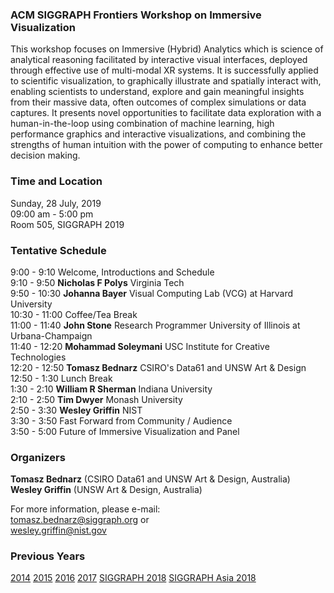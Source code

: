 ### ACM SIGGRAPH Frontiers Workshop on Immersive Visualization 

This workshop focuses on Immersive (Hybrid) Analytics which is science of analytical reasoning facilitated by interactive visual interfaces, deployed through effective use of multi-modal XR systems. It is successfully applied to scientific visualization, to graphically illustrate and spatially interact with, enabling scientists to understand, explore and gain meaningful insights from their massive data, often outcomes of complex simulations or data captures. It presents novel opportunities to facilitate data exploration with a human-in-the-loop using combination of machine learning, high performance graphics and interactive visualizations, and combining the strengths of human intuition with the power of computing to enhance better decision making.

### Time and Location

Sunday, 28 July, 2019<br>
09:00 am - 5:00 pm<br>
Room 505, SIGGRAPH 2019

### Tentative Schedule

9:00 - 9:10 Welcome, Introductions and Schedule<br>
9:10 - 9:50 **Nicholas F Polys** Virginia Tech<br>
9:50 - 10:30 **Johanna Bayer** Visual Computing Lab (VCG) at Harvard University<br>
10:30 - 11:00 Coffee/Tea Break<br>
11:00 - 11:40 **John Stone** Research Programmer University of Illinois at Urbana-Champaign<br>
11:40 - 12:20 **Mohammad Soleymani** USC Institute for Creative Technologies<br>
12:20 - 12:50 **Tomasz Bednarz** CSIRO's Data61 and UNSW Art & Design<br>
12:50 - 1:30 Lunch Break<br>
1:30 - 2:10 **William R Sherman** Indiana University<br>
2:10 - 2:50 **Tim Dwyer** Monash University<br>
2:50 - 3:30 **Wesley Griffin** NIST<br>
3:30 - 3:50 Fast Forward from Community / Audience<br>
3:50 - 5:00 Future of Immersive Visualization and Panel

### Organizers

**Tomasz Bednarz** (CSIRO Data61 and UNSW Art & Design, Australia)<br>
**Wesley Griffin** (UNSW Art & Design, Australia)

For more information, please e-mail:<br>
[tomasz.bednarz@siggraph.org](mailto:tomasz.bednard@siggraph.org) or<br>
[wesley.griffin@nist.gov](mailto:wesley.griffin@nist.gov)

### Previous Years

[2014](http://immersive-visualisation.blogspot.com/2014)
[2015](http://immersive-visualisation.blogspot.com/2015/)
[2016](http://immersive-visualisation.blogspot.com/2016)
[2017](/2017.html)
[SIGGRAPH 2018](/2018.html)
[SIGGRAPH Asia 2018](/sa2018.html)
